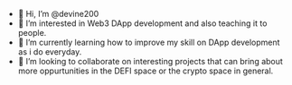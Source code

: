 - 👋 Hi, I’m @devine200
- 👀 I’m interested in Web3 DApp development and also teaching it to people.
- 🌱 I’m currently learning how to improve my skill on DApp development as i do everyday.
- 💞️ I’m looking to collaborate on interesting projects that can bring about more oppurtunities in the DEFI space or the crypto space in general.

<!---
devine200/devine200 is a ✨ special ✨ repository because its `README.md` (this file) appears on your GitHub profile.
You can click the Preview link to take a look at your changes.
--->
